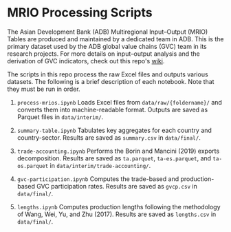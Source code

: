 # MRIO Processing Scripts

The Asian Development Bank (ADB) Multiregional Input–Output (MRIO) Tables are produced and maintained by a dedicated team in ADB. This is the primary dataset used by the ADB global value chains (GVC) team in its research projects. For more details on input–output analysis and the derivation of GVC indicators, check out this repo's [wiki](https://github.com/adb-sna-gvc/mrio-processing/wiki).

The scripts in this repo process the raw Excel files and outputs various datasets. The following is a brief description of each notebook. Note that they must be run in order.

1. `process-mrios.ipynb`
Loads Excel files from `data/raw/{foldername}/` and converts them into machine-readable format. Outputs are saved as Parquet files in `data/interim/`.

1. `summary-table.ipynb`
Tabulates key aggregates for each country and country-sector. Results are saved as `summary.csv` in `data/final/`.

1. `trade-accounting.ipynb`
Performs the Borin and Mancini (2019) exports decomposition. Results are saved as `ta.parquet`, `ta-es.parquet`, and `ta-os.parquet` in `data/interim/trade-accounting/`.

1. `gvc-participation.ipynb`
Computes the trade-based and production-based GVC participation rates. Results are saved as `gvcp.csv` in `data/final/`.

1. `lengths.ipynb`
Computes production lengths following the methodology of Wang, Wei, Yu, and Zhu (2017). Results are saved as `lengths.csv` in `data/final/`.